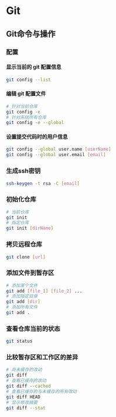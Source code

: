 # Git

## Git命令与操作

### 配置

#### 显示当前的 git 配置信息

```bash
git config --list
```

#### 编辑 git 配置文件

```bash
# 针对当前仓库
git config -e
# 针对系统所有仓库
git config -e --global
```

#### 设置提交代码时的用户信息

```bash
git config --global user.name [userName]
git config --global user.email [email]
```

### 生成ssh密钥

```bash
ssh-keygen -t rsa -C [email]
```

### 初始化仓库

```bash
# 当前仓库
git init
# 指定仓库
git init [dirName]
```

### 拷贝远程仓库

```bash
git clone [url]
```

### 添加文件到暂存区

```bash
# 添加某个文件
git add [file_1] [file_2] ...
# 添加指定目录
git add [dir]
# 添加所有文件
git add .
```

### 查看仓库当前的状态

```bash
git status
```

### 比较暂存区和工作区的差异

```bash
# 尚未缓存的改动
git diff
# 查看已缓存的改动
git diff --cached
# 查看已缓存的与未缓存的所有改动
git diff HEAD
# 显示修改摘要
git diff --stat
```

